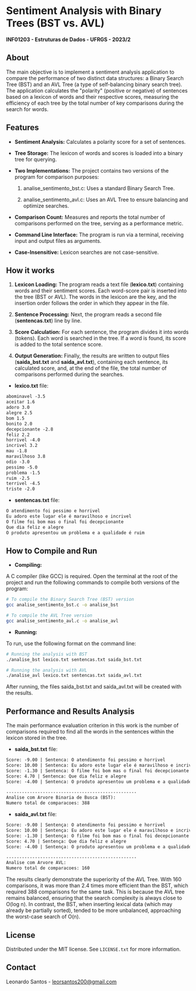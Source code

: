 # Sentiment Analysis with Binary Trees (BST vs. AVL)

**INF01203 - Estruturas de Dados - UFRGS - 2023/2**

## About

The main objective is to implement a sentiment analysis application to compare the performance of two distinct data structures: a Binary Search Tree (BST) and an AVL Tree (a type of self-balancing binary search tree). The application calculates the "polarity" (positive or negative) of sentences based on a lexicon of words and their respective scores, measuring the efficiency of each tree by the total number of key comparisons during the search for words.

## Features

* **Sentiment Analysis:** Calculates a polarity score for a set of sentences.

* **Tree Storage:** The lexicon of words and scores is loaded into a binary tree for querying.

* **Two Implementations:** The project contains two versions of the program for comparison purposes:

  1. analise_sentimento_bst.c: Uses a standard Binary Search Tree.

  2. analise_sentimento_avl.c: Uses an AVL Tree to ensure balancing and optimize searches.

* **Comparison Count:** Measures and reports the total number of comparisons performed on the tree, serving as a performance metric.

* **Command Line Interface:** The program is run via a terminal, receiving input and output files as arguments.

* **Case-Insensitive:** Lexicon searches are not case-sensitive.

## How it works

1. **Lexicon Loading:** The program reads a text file (**lexico.txt**) containing words and their sentiment scores. Each word-score pair is inserted into the tree (BST or AVL). The words in the lexicon are the key, and the insertion order follows the order in which they appear in the file.

2. **Sentence Processing:** Next, the program reads a second file (**sentencas.txt**) line by line.

3. **Score Calculation:** For each sentence, the program divides it into words (tokens). Each word is searched in the tree. If a word is found, its score is added to the total sentence score.

4. **Output Generation:** Finally, the results are written to output files (**saida_bst.txt** and **saida_avl.txt**), containing each sentence, its calculated score, and, at the end of the file, the total number of comparisons performed during the searches.

* **lexico.txt** file:

```txt
abominavel -3.5
aceitar 1.6
adoro 3.0
alegre 2.5
bom 1.5
bonito 2.0
decepcionante -2.8
feliz 2.2
horrivel -4.0
incrivel 3.2
mau -1.8
maravilhoso 3.8
odio -3.0
pessimo -5.0
problema -1.5
ruim -2.5
terrivel -4.5
triste -2.0
```
* **sentencas.txt** file:

```txt
O atendimento foi pessimo e horrivel
Eu adoro este lugar ele é maravilhoso e incrivel
O filme foi bom mas o final foi decepcionante
Que dia feliz e alegre
O produto apresentou um problema e a qualidade é ruim
```

## How to Compile and Run

* **Compiling:**

A C compiler (like GCC) is required. Open the terminal at the root of the project and run the following commands to compile both versions of the program:

```bash
# To compile the Binary Search Tree (BST) version
gcc analise_sentimento_bst.c -o analise_bst

# To compile the AVL Tree version
gcc analise_sentimento_avl.c -o analise_avl
```
* **Running:**

To run, use the following format on the command line:

```bash
# Running the analysis with BST
./analise_bst lexico.txt sentencas.txt saida_bst.txt

# Running the analysis with AVL
./analise_avl lexico.txt sentencas.txt saida_avl.txt
```

After running, the files saida_bst.txt and saida_avl.txt will be created with the results.

## Performance and Results Analysis

The main performance evaluation criterion in this work is the number of comparisons required to find all the words in the sentences within the lexicon stored in the tree.

* **saida_bst.txt** file:

```txt
Score: -9.00 | Sentenca: O atendimento foi pessimo e horrivel
Score: 10.00 | Sentenca: Eu adoro este lugar ele é maravilhoso e incrivel
Score: -1.30 | Sentenca: O filme foi bom mas o final foi decepcionante
Score: 4.70 | Sentenca: Que dia feliz e alegre
Score: -4.00 | Sentenca: O produto apresentou um problema e a qualidade é ruim

--------------------------------------------------
Analise com Arvore Binaria de Busca (BST):
Numero total de comparacoes: 388
```

* **saida_avl.txt** file:

```txt
Score: -9.00 | Sentença: O atendimento foi pessimo e horrivel
Score: 10.00 | Sentença: Eu adoro este lugar ele é maravilhoso e incrivel
Score: -1.30 | Sentença: O filme foi bom mas o final foi decepcionante
Score: 4.70 | Sentença: Que dia feliz e alegre
Score: -4.00 | Sentença: O produto apresentou um problema e a qualidade é ruim

--------------------------------------------------
Analise com Arvore AVL:
Numero total de comparacoes: 160
```

The results clearly demonstrate the superiority of the AVL Tree. With 160 comparisons, it was more than 2.4 times more efficient than the BST, which required 388 comparisons for the same task. This is because the AVL tree remains balanced, ensuring that the search complexity is always close to O(log n). In contrast, the BST, when inserting lexical data (which may already be partially sorted), tended to be more unbalanced, approaching the worst-case search of O(n).


## License

Distributed under the MIT license. See `LICENSE.txt` for more information.

## Contact

Leonardo Santos - <leorsantos200@gmail.com>

